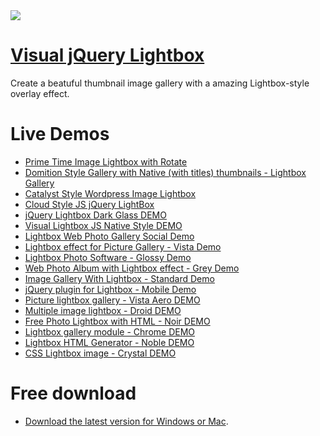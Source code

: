 <a href="http://visuallightbox.com/">
  <img src="http://visuallightbox.com/images/demo/main_demo/part2/data/images2/lightbox_zoom.jpg">
</a>

# [Visual jQuery Lightbox](http://visuallightbox.com/)

Create a beatuful thumbnail image gallery with a amazing Lightbox-style overlay effect.

# Live Demos

*    [Prime Time Image Lightbox with Rotate](http://visuallightbox.com/jquery-image-lightbox.html)
*    [Domition Style Gallery with Native (with titles) thumbnails - Lightbox Gallery](http://visuallightbox.com/joomla-lightbox-gallery-dominion.html)
*    [Catalyst Style Wordpress Image Lightbox](http://visuallightbox.com/wordpress-lightbox-catalyst.html)
*    [Cloud Style JS jQuery LightBox](http://visuallightbox.com/js-jquery-cloud-demo.html)
*    [jQuery Lightbox Dark Glass DEMO](http://www.visuallightbox.com/jquery-lightbox-dark-glass-demo.html)
*    [Visual Lightbox JS Native Style DEMO](http://www.visuallightbox.com/lightbox-mac-style-demo.html)
*    [Lightbox Web Photo Gallery Social Demo](http://www.visuallightbox.com/photo-gallery-with-lightbox-simple-html-demo.html)
*    [Lightbox effect for Picture Gallery - Vista Demo](http://www.visuallightbox.com/lightbox-effect-vista-demo.html)
*    [Lightbox Photo Software - Glossy Demo](http://www.visuallightbox.com/lightbox-photo-software-sticky-notes-demo.html)
*    [Web Photo Album with Lightbox effect - Grey Demo](http://www.visuallightbox.com/lightbox-photo-album-polaroid-demo.html)
*    [Image Gallery With Lightbox - Standard Demo](http://www.visuallightbox.com/image-gallery-with-lightbox-no-frame-demo.html)
*    [jQuery plugin for Lightbox - Mobile Demo](http://www.visuallightbox.com/jquery-thickbox-iphone-demo.html)
*    [Picture lightbox gallery - Vista Aero DEMO](http://www.visuallightbox.com/lightbox-for-photo-vista-aero-demo.html)
*    [Multiple image lightbox - Droid DEMO](http://www.visuallightbox.com/lightbox-for-photo-android-demo.html)
*    [Free Photo Lightbox with HTML - Noir DEMO](http://www.visuallightbox.com/lightbox-for-photo-noir-demo.html)
*    [Lightbox gallery module - Chrome DEMO](http://www.visuallightbox.com/lightbox-for-photo-chrome-demo.html)
*    [Lightbox HTML Generator - Noble DEMO](http://www.visuallightbox.com/lightbox-for-photo-noble-demo.html)
*    [CSS Lightbox image - Crystal DEMO](http://www.visuallightbox.com/lightbox-for-photo-crystal-demo.html)

# Free download

* [Download the latest version for Windows or Mac](http://www.visuallightbox.com/#download).
